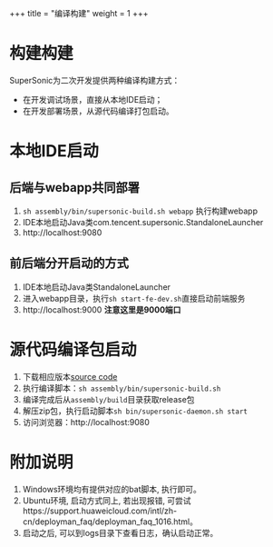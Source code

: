 +++
title = "编译构建"
weight = 1
+++

# 构建构建

SuperSonic为二次开发提供两种编译构建方式：
- 在开发调试场景，直接从本地IDE启动；
- 在开发部署场景，从源代码编译打包启动。

# 本地IDE启动

## 后端与webapp共同部署

1. `sh assembly/bin/supersonic-build.sh webapp` 执行构建webapp
2. IDE本地启动Java类com.tencent.supersonic.StandaloneLauncher
3. http://localhost:9080

## 前后端分开启动的方式

1. IDE本地启动Java类StandaloneLauncher
2. 进入webapp目录，执行`sh start-fe-dev.sh`直接启动前端服务
3. http://localhost:9000 **注意这里是9000端口**

# 源代码编译包启动

1. 下载相应版本[source code](https://github.com/tencentmusic/supersonic)
2. 执行编译脚本：`sh assembly/bin/supersonic-build.sh` 
3. 编译完成后从`assembly/build`目录获取release包
3. 解压zip包，执行启动脚本`sh bin/supersonic-daemon.sh start`
3. 访问浏览器：http://localhost:9080

# 附加说明
1. Windows环境均有提供对应的bat脚本, 执行即可。
2. Ubuntu环境, 启动方式同上,  若出现报错, 可尝试https://support.huaweicloud.com/intl/zh-cn/deployman_faq/deployman_faq_1016.html。
3. 启动之后, 可以到logs目录下查看日志，确认启动正常。
